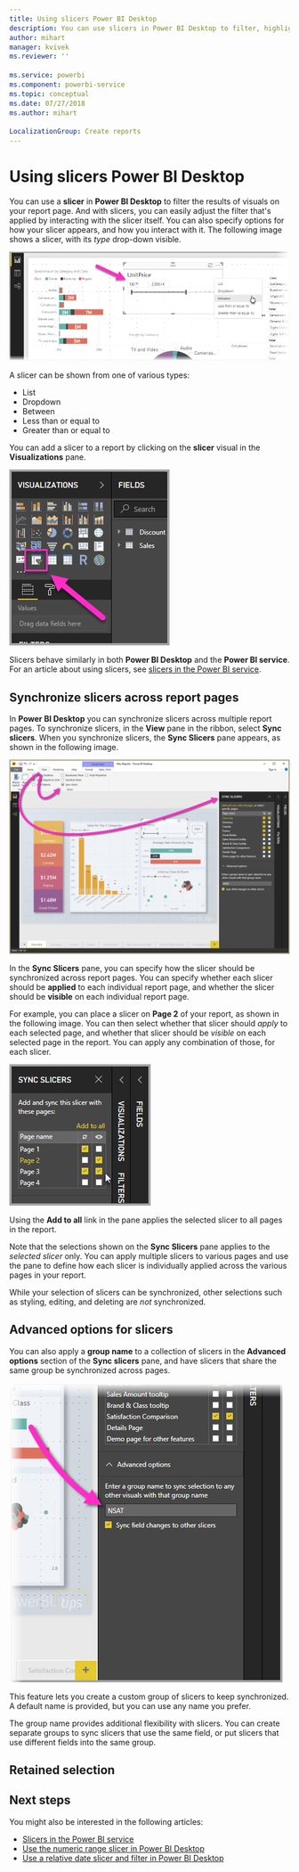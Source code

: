 ```yaml
---
title: Using slicers Power BI Desktop
description: You can use slicers in Power BI Desktop to filter, highlight, and customize reports
author: mihart
manager: kvivek
ms.reviewer: ''

ms.service: powerbi
ms.component: powerbi-service
ms.topic: conceptual
ms.date: 07/27/2018
ms.author: mihart

LocalizationGroup: Create reports
---
```

# Using slicers Power BI Desktop

You can use a **slicer** in **Power BI Desktop** to filter the results of visuals on your report page. And with slicers, you can easily adjust the filter that's applied by interacting with the slicer itself. You can also specify options for how your slicer appears, and how you interact with it. The following image shows a slicer, with its *type* drop-down visible. 

![slicers in Desktop](./media/desktop-slicers/desktop-slicers_01.png)

A slicer can be shown from one of various types:

* List
* Dropdown
* Between
* Less than or equal to
* Greater than or equal to

You can add a slicer to a report by clicking on the **slicer** visual in the **Visualizations** pane.

![the slicer visual type](./media/desktop-slicers/desktop-slicers_02.png)

Slicers behave similarly in both **Power BI Desktop** and the **Power BI service**. For an article  about using slicers, see [slicers in the Power BI service](power-bi-visualization-slicers.md).

## Synchronize slicers across report pages

In **Power BI Desktop** you can synchronize slicers across multiple report pages. To synchronize slicers, in the **View** pane in the ribbon, select **Sync slicers**. When you synchronize slicers, the **Sync Slicers** pane appears, as shown in the following image.

![show the sync slicers pane](./media/desktop-slicers/desktop-slicers_03.png)

In the **Sync Slicers** pane, you can specify how the slicer should be synchronized across report pages. You can specify whether each slicer should be **applied** to each individual report page, and whether the slicer should be **visible** on each individual report page.

For example, you can place a slicer on **Page 2** of your report, as shown in the following image. You can then select whether that slicer should *apply* to each selected page, and whether that slicer should be *visible* on each selected page in the report. You can apply any combination of those, for each slicer. 

![sync slicers](./media/desktop-slicers/desktop-slicers_04.png)

Using the **Add to all** link in the pane applies the selected slicer to all pages in the report.


Note that the selections shown on the **Sync Slicers** pane applies to the *selected slicer* only. You can apply multiple slicers to various pages and use the pane to define how each slicer is individually applied across the various pages in your report. 

While your selection of slicers can be synchronized, other selections such as styling, editing, and deleting are *not* synchronized. 

## Advanced options for slicers

You can also apply a **group name** to a collection of slicers in the **Advanced options** section of the **Sync slicers** pane, and have slicers that share the same group be synchronized across pages. 

![group name for slicers](./media/desktop-slicers/desktop-slicers_05.png)

This feature lets you create a custom group of slicers to keep synchronized. A default name is provided, but you can use any name you prefer. 

The group name provides additional flexibility with slicers. You can create separate groups to sync slicers that use the same field, or put slicers that use different fields into the same group. 

## Retained selection

## Next steps

You might also be interested in the following articles:

* [Slicers in the Power BI service](power-bi-visualization-slicers.md)
* [Use the numeric range slicer in Power BI Desktop](../desktop-slicer-numeric-range.md)
* [Use a relative date slicer and filter in Power BI Desktop](desktop-slicer-filter-date-range.md)

